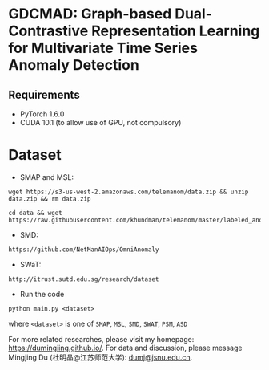 # GDCMAD: Graph-based Dual-Contrastive Representation Learning for Multivariate Time Series Anomaly Detection
## Requirements
 * PyTorch 1.6.0
 * CUDA 10.1 (to allow use of GPU, not compulsory)

# Dataset

* SMAP and MSL:

```
wget https://s3-us-west-2.amazonaws.com/telemanom/data.zip && unzip data.zip && rm data.zip

cd data && wget https://raw.githubusercontent.com/khundman/telemanom/master/labeled_anomalies.csv
```

* SMD:

```
https://github.com/NetManAIOps/OmniAnomaly
```

* SWaT:

```
http://itrust.sutd.edu.sg/research/dataset
```


* Run the code

```
python main.py <dataset>
```

where `<dataset>` is one of `SMAP`, `MSL`, `SMD`, `SWAT`, `PSM`, `ASD`

For more related researches, please visit my homepage: https://dumingjing.github.io/. For data and discussion, please message Mingjing Du (杜明晶@江苏师范大学): dumj@jsnu.edu.cn.


